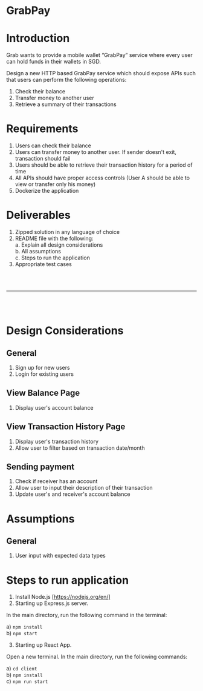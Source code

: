 # GrabPay

# Introduction
Grab wants to provide a mobile wallet “GrabPay” service where every user can hold funds in their wallets in SGD.

Design a new HTTP based GrabPay service which should expose APIs such that users can perform the following operations:
1. Check their balance
2. Transfer money to another user
3. Retrieve a summary of their transactions

# Requirements
1. Users can check their balance
2. Users can transfer money to another user. If sender doesn't exit, transaction should fail
3. Users should be able to retrieve their transaction history for a period of time
4. All APIs should have proper access controls (User A should be able to view or transfer only his money)
5. Dockerize the application

# Deliverables
1. Zipped solution in any language of choice
2. README file with the following: <br>
    a. Explain all design considerations <br>
    b. All assumptions <br>
    c. Steps to run the application
3. Appropriate test cases
<br>
<br>
<hr>
<br>
<br>

# Design Considerations

## General
1. Sign up for new users
2. Login for existing users

## View Balance Page
1. Display user's account balance

## View Transaction History Page
1. Display user's transaction history
2. Allow user to filter based on transaction date/month

## Sending payment
1. Check if receiver has an account
2. Allow user to input their description of their transaction
3. Update user's and receiver's account balance

# Assumptions

## General
1. User input with expected data types



# Steps to run application
1. Install Node.js [https://nodejs.org/en/]
2. Starting up Express.js server.

In the main directory, run the following command in the terminal: 

a) `npm install` <br>
b) `npm start`

3. Starting up React App.

Open a new terminal. In the main directory, run the following commands:

a) `cd client` <br>
b) `npm install` <br>
c) `npm run start` <br>